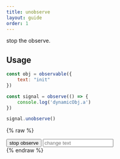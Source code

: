 ```yaml
---
title: unobserve
layout: guide
order: 1
---
```


stop the observe.

## Usage

```javascript
const obj = observable({
    text: "init"
})

const signal = observe(() => {
    console.log('dynamicObj.a')
})

signal.unobserve()
```

{% raw %}
<div id="demo-one" class="demo-after-code">
    <button onclick="stopObserve()">stop observe</button>
    <input type="text" placeholder="change text" oninput="changeText(this.value)"></input>
    <div class="result"></div>
</div>
<script>
const obj = observable({
    text: "init"
})
const signal = observe(() => {
    document.querySelector('#demo-one div').innerHTML = `${obj.text}`
})
function changeText(value){
    obj.text = value    
}
function stopObserve(){
    signal.unobserve()
}
</script>
{% endraw %}